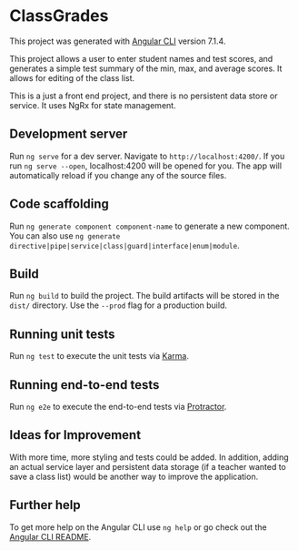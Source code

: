 # ClassGrades

This project was generated with [Angular CLI](https://github.com/angular/angular-cli) version 7.1.4.

This project allows a user to enter student names and test scores, and generates a simple test summary of the min, max, and average scores. It allows for editing of the class list.

This is a just a front end project, and there is no persistent data store or service. It uses NgRx for state management.

## Development server

Run `ng serve` for a dev server. Navigate to `http://localhost:4200/`. If you run `ng serve --open`, localhost:4200 will be opened for you. The app will automatically reload if you change any of the source files.

## Code scaffolding

Run `ng generate component component-name` to generate a new component. You can also use `ng generate directive|pipe|service|class|guard|interface|enum|module`.

## Build

Run `ng build` to build the project. The build artifacts will be stored in the `dist/` directory. Use the `--prod` flag for a production build.

## Running unit tests

Run `ng test` to execute the unit tests via [Karma](https://karma-runner.github.io).

## Running end-to-end tests

Run `ng e2e` to execute the end-to-end tests via [Protractor](http://www.protractortest.org/).

## Ideas for Improvement

With more time, more styling and tests could be added. In addition, adding an actual service layer and persistent data storage (if a teacher wanted to save a class list) would be another way to improve the application.

## Further help

To get more help on the Angular CLI use `ng help` or go check out the [Angular CLI README](https://github.com/angular/angular-cli/blob/master/README.md).
